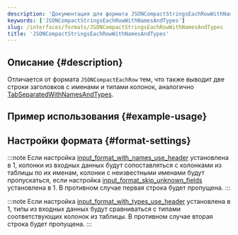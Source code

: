 ```yaml
---
description: 'Документация для формата JSONCompactStringsEachRowWithNamesAndTypes'
keywords: ['JSONCompactStringsEachRowWithNamesAndTypes']
slug: /interfaces/formats/JSONCompactStringsEachRowWithNamesAndTypes
title: 'JSONCompactStringsEachRowWithNamesAndTypes'
---
```


## Описание {#description}

Отличается от формата `JSONCompactEachRow` тем, что также выводит две строки заголовков с именами и типами колонок, аналогично [TabSeparatedWithNamesAndTypes](/interfaces/formats/TabSeparatedRawWithNamesAndTypes).

## Пример использования {#example-usage}

## Настройки формата {#format-settings}

:::note
Если настройка [input_format_with_names_use_header](/operations/settings/settings-formats.md/#input_format_with_names_use_header) установлена в 1,
колонки из входных данных будут сопоставляться с колонками из таблицы по их именам, колонки с неизвестными именами будут пропускаться, если настройка [input_format_skip_unknown_fields](/operations/settings/settings-formats.md/#input_format_skip_unknown_fields) установлена в 1.
В противном случае первая строка будет пропущена.
:::

:::note
Если настройка [input_format_with_types_use_header](/operations/settings/settings-formats.md/#input_format_with_types_use_header) установлена в 1,
типы из входных данных будут сравниваться с типами соответствующих колонок из таблицы. В противном случае вторая строка будет пропущена.
:::
